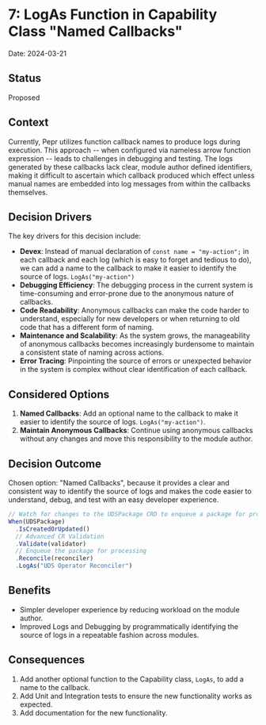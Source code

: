 # 7: LogAs Function in Capability Class "Named Callbacks"

Date: 2024-03-21

## Status

Proposed

## Context

Currently, Pepr utilizes function callback names to produce logs during execution. This approach -- when configured via nameless arrow function expression -- leads to challenges in debugging and testing. The logs generated by these callbacks lack clear, module author defined identifiers, making it difficult to ascertain which callback produced which effect unless manual names are embedded into log messages from within the callbacks themselves.


## Decision Drivers

The key drivers for this decision include:

- **Devex**: Instead of manual declaration of `const name = "my-action";` in each callback and each log (which is easy to forget and tedious to do), we can add a name to the callback to make it easier to identify the source of logs. `LogAs("my-action")`
- **Debugging Efficiency**: The debugging process in the current system is time-consuming and error-prone due to the anonymous nature of callbacks.  
- **Code Readability**: Anonymous callbacks can make the code harder to understand, especially for new developers or when returning to old code that has a different form of naming.
- **Maintenance and Scalability**: As the system grows, the manageability of anonymous callbacks becomes increasingly burdensome to maintain a consistent state of naming across actions.
- **Error Tracing**: Pinpointing the source of errors or unexpected behavior in the system is complex without clear identification of each callback.


## Considered Options

1. **Named Callbacks**: Add an optional name to the callback to make it easier to identify the source of logs. `LogAs("my-action")`.
2. **Maintain Anonymous Callbacks**: Continue using anonymous callbacks without any changes and move this responsibility to the module author. 

## Decision Outcome 

Chosen option: "Named Callbacks", because it provides a clear and consistent way to identify the source of logs and makes the code easier to understand, debug, and test with an easy developer experience.

```ts
// Watch for changes to the UDSPackage CRD to enqueue a package for processing
When(UDSPackage)
  .IsCreatedOrUpdated()
  // Advanced CR Validation
  .Validate(validator)
  // Enqueue the package for processing
  .Reconcile(reconciler)
  .LogAs("UDS Operator Reconciler")
```


## Benefits

- Simpler developer experience by reducing workload on the module author.
- Improved Logs and Debugging by programmatically identifying the source of logs in a repeatable fashion across modules.

## Consequences

1. Add another optional function to the Capability class, `LogAs`, to add a name to the callback.
2. Add Unit and Integration tests to ensure the new functionality works as expected.
3. Add documentation for the new functionality.
